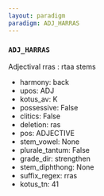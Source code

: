 ```yaml
---
layout: paradigm
paradigm: ADJ_HARRAS
---
```

### ` ADJ_HARRAS `

Adjectival rras : rtaa stems
* harmony: back
* upos: ADJ
* kotus_av: K
* possessive: False
* clitics: False
* deletion: ras
* pos: ADJECTIVE
* stem_vowel: None
* plurale_tantum: False
* grade_dir: strengthen
* stem_diphthong: None
* suffix_regex: rras
* kotus_tn: 41
